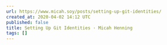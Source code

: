 ```yaml
---
url: https://www.micah.soy/posts/setting-up-git-identities/
created_at: 2020-04-02 14:12 UTC
published: false
title: Setting Up Git Identities · Micah Henning
tags: []
---
```



